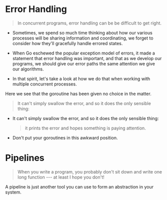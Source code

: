 # Error Handling 
> In concurrent programs, error handling can be be difficult to get right.

- Sometimes, we spend so much time thinking about how our various processes will be sharing information and coordinating, 
we forget to consider how they'll gracefully handle errored states.

- When Go eschewed the popular exception model of errors, it made a statement that error handling was important,
and that as we develop our programs, we should give our error paths the same attention we give our algorithms.

- In that spirit, let's take a look at how we do that when working with multiple concurrent processes.

Here we see that the goroutine has been given no choice in the matter.
>It can't simply swallow the error, and so it does the only sensible thing:

 - It can't simply swallow the error, and so it does the only sensible thing:
    > it prints the error and hopes something is paying attention.
 - Don't put your goroutines in this awkward position.
 
# Pipelines
>When you write a program, you probably don't sit down and write one long function --- at least I hope you don't!

A pipeline is just another tool you can use to form an abstraction in your system.